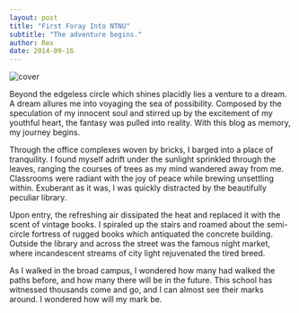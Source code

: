 ```yaml
---
layout: post
title: "First Foray Into NTNU"
subtitle: "The adventure begins."
author: Rex
date: 2014-09-16
---
```


![cover](cover.png)

Beyond the edgeless circle which shines placidly lies a venture to a dream. A dream allures me into voyaging the sea of possibility. Composed by the speculation of my innocent soul and stirred up by the excitement of my youthful heart, the fantasy was pulled into reality. With this blog as memory, my journey begins.

Through the office complexes woven by bricks, I barged into a place of tranquility. I found myself adrift under the sunlight sprinkled through the leaves, ranging the courses of trees as my mind wandered away from me. Classrooms were radiant with the joy of peace while brewing unsettling within. Exuberant as it was, I was quickly distracted by the beautifully peculiar library.

Upon entry, the refreshing air dissipated the heat and replaced it with the scent of vintage books. I spiraled up the stairs and roamed about the semi-circle fortress of rugged books which antiquated the concrete building. Outside the library and across the street was the famous night market, where incandescent streams of city light rejuvenated the tired breed.

As I walked in the broad campus, I wondered how many had walked the paths before, and how many there will be in the future. This school has witnessed thousands come and go, and I can almost see their marks around. I wondered how will my mark be.
